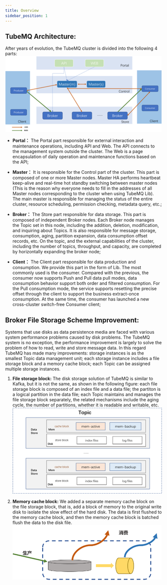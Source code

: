 ```yaml
---
title: Overview
sidebar_position: 1
---
```


## TubeMQ Architecture:
After years of evolution, the TubeMQ cluster is divided into the following 4 parts:
![](img/sys_structure.png)

- **Portal：** The Portal part responsible for external interaction and maintenance operations, including API and Web. 
  The API connects to the management system outside the cluster. The Web is a page encapsulation of daily operation 
  and maintenance functions based on the API;

- **Master：** It is responsible for the Control part of the cluster. This part is composed of one or more Master nodes.
  Master HA performs heartbeat keep-alive and real-time hot standby switching between master nodes (This is the reason 
  why everyone needs to fill in the addresses of all Master nodes corresponding to the cluster when using TubeMQ Lib).
  The main master is responsible for managing the status of the entire cluster, resource scheduling, permission 
  checking, metadata query, etc.;

- **Broker：** The Store part responsible for data storage. This part is composed of independent Broker nodes.
  Each Broker node manages the Topic set in this node, including the addition, deletion, modification, and inquiring
  about Topics. It is also responsible for message storage, consumption, aging, partition expansion, data consumption 
  offset records, etc. On the topic, and the external capabilities of the cluster, including the number of topics,
  throughput, and capacity, are completed by horizontally expanding the broker node;

- **Client：** The Client part responsible for data production and consumption. We provide this part in the form of Lib.
  The most commonly used is the consumer. Compared with the previous, the consumer now supports Push and Pull data pull
  modes, data consumption behavior support both order and filtered consumption. For the Pull consumption mode, the 
  service supports resetting the precise offset through the client to support the business extract-once consumption.
  At the same time, the consumer has launched a new cross-cluster switch-free Consumer client;

## Broker File Storage Scheme Improvement:
Systems that use disks as data persistence media are faced with various system performance problems caused by disk problems. The TubeMQ system is no exception, the performance improvement is largely to solve the problem of how to read, write and store message data. In this regard TubeMQ has made many improvements: storage instances is as the smallest Topic data management unit; each storage instance includes a file storage block and a memory cache block; each Topic can be assigned multiple storage instances. 

1. **File storage block:** The disk storage solution of TubeMQ is similar to Kafka, but it is not the same, as shown in the following figure: each file storage block is composed of an index file and a data file; the partiton is a logical partition in the data file; each Topic maintains and manages the file storage block separately, the related mechanisms include the aging cycle, the number of partitions, whether it is readable and writable, etc.
![](img/store_file.png)


2. **Memory cache block:** We added a separate memory cache block on the file storage block, that is, add a block of memory to the original write disk to isolate the slow effect of the hard disk. The data is first flushed to the memory cache block, and then the memory cache block is batched flush the data to the disk file.
![](img/store_mem.png)


